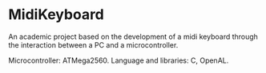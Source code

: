 # MidiKeyboard

An academic project based on the development of a midi keyboard through the interaction between a PC and a microcontroller. 

Microcontroller: ATMega2560.
Language and libraries: C, OpenAL.
